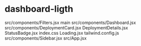 # dashboard-ligth
src/components/Filters.jsx
main
src/components/Dashboard.jsx
src/components/DeploymentCard.jsx
DeploymentDetails.jsx
StatusBadge.jsx
index.css
Loading.jsx
tailwind.config.js
src/components/Sidebar.jsx
src/App.jsx
